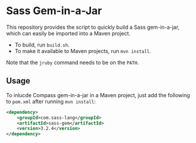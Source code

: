 # Sass Gem-in-a-Jar

This repository provides the script to quickly build a Sass gem-in-a-jar,
which can easily be imported into a Maven project.

* To build, run `build.sh`.
* To make it available to Maven projects, run `mvn install`.

Note that the `jruby` command needs to be on the `PATH`.

## Usage

To inlucde Compass gem-in-a-jar in a Maven project, just add the following to
`pom.xml` after running `mvn install`:

``` xml
<dependency>
	<groupId>com.sass-lang</groupId>
	<artifactId>sass-gem</artifactId>
	<version>3.2.4</version>
</dependency>
```

